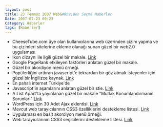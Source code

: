 ```yaml
---
layout: post
title: 23 Temmuz 2007 Web&#039;den Seçme Haberler
Date: 2007-07-23 09:23
Category: Haberler
tags: [Haberler]
---
```


-   CheeseTube.com üye olan kullanıcılarına web üzerinden çizim yapma ve
    bu çizimleri sitelerine ekleme olanağı sunan güzel bir web2.0
    uygulaması.
-   İkon dizaynı ile ilgili güzel bir makale. [Link][1]
-   Google PageRank etkileyen faktörleri anlatan güzel bir makale.
-   Güzel bir akordiyon menü örneği.
-   Popülerliğini arttıran javascript'e tekrardan bir göz atmak
    isteyenler için güzel bir İngilizce kaynak. [Link][4]
-   En pahalı internet Türkiye'de
-   Javascript'in aşamlarını anlatan güzel bir stie. [Link][6]
-   A List Apart'ta yayınlanan güzel bir makale "Mutlak Konumlandırmanın
    Sorunları" [Link][7]
-   WordPress için 30 Adet Ajax eklentisi. [Link][8]
-   Mevcut web tarayıcılarının CSS3 özelliklerini destekleme listesi.
    [Link][9]
-   Uygulaması en basit akordiyon menü örneği.
-   Web tarayıcılarının CSS3 seçicilerini destekleme listesi. [Link][11]


  [1]: http://mezzoblue.com/archives/2007/07/11/icon_design/ "Link"
  [4]: http://developer.mozilla.org/en/docs/A_re-introduction_to_JavaScript
    "Link"
  [6]: http://www.neilmix.com/narrativejs/doc/overview.html
    "Javascript'in aşamları"
  [7]: http://alistapart.com/articles/conflictingabsolutepositions
    "Mutlak Konumlandırma Sorunları"
  [8]: http://mashable.com/2007/07/20/ajax-wordpress/
    "30 Ajax eklentisi"
  [9]: http://westciv.com/iphonetests/ "Link"
  [11]: http://www.css3.info/modules/selector-compat "Link"
